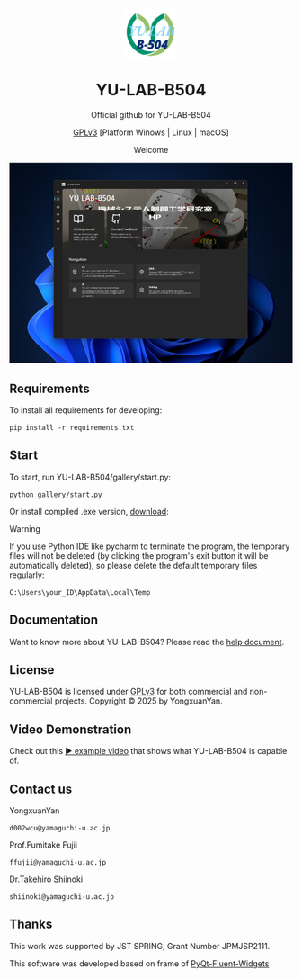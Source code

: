<p align="center">
  <img width="18%" align="center" src="https://github.com/YongxuanYan/YU-LAB-B504/blob/main/docs/sources/logo.png" alt="logo">
</p>
  <h1 align="center">
  YU-LAB-B504
</h1>
<p align="center">
  Official github for YU-LAB-B504
</p>

<div align="center">

[GPLv3](LICENSE)
[Platform Winows | Linux | macOS]

</div>

<p align="center">
Welcome
</p>

![Interface](https://github.com/YongxuanYan/YU-LAB-B504/blob/main/docs/sources/github_cover.png)

## Requirements
To install all requirements for developing:
```shell
pip install -r requirements.txt
```
## Start
To start, run YU-LAB-B504/gallery/start.py:
```shell
python gallery/start.py
```
Or install compiled .exe version, [download](https://drive.google.com/file/d/1U6KToqoelN5HyeLceLGhbMKsUHz3lwpu/view?usp=sharing):

> [!Warning]
> If you use Python IDE like pycharm to terminate the program, the temporary files will not be deleted (by clicking the program's exit button it will be automatically deleted), so please delete the default temporary files regularly:
```shell
C:\Users\your_ID\AppData\Local\Temp
```

## Documentation
Want to know more about YU-LAB-B504? Please read the [help document](https://docs.google.com/document/d/1dT0OrGZrLSuN7N5hW12Fhke2cdFEohUO-YOWfEBuKSw/export?format=pdf).


## License
YU-LAB-B504 is licensed under [GPLv3](./LICENSE) for both commercial and non-commercial projects.
Copyright © 2025 by YongxuanYan.


## Video Demonstration
Check out this [▶ example video](https://youtu.be/Sz7lYDTaKRQ) that shows what YU-LAB-B504 is capable of.

## Contact us
YongxuanYan
```shell
d002wcu@yamaguchi-u.ac.jp
```
Prof.Fumitake Fujii
```shell
ffujii@yamaguchi-u.ac.jp
```
Dr.Takehiro Shiinoki
```shell
shiinoki@yamaguchi-u.ac.jp
```
## Thanks
This work was supported by JST SPRING, Grant Number JPMJSP2111.

This software was developed based on frame of [PyQt-Fluent-Widgets](https://github.com/zhiyiYo/PyQt-Fluent-Widgets/tree/master)

